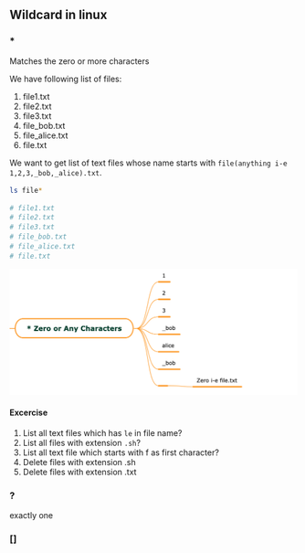 ## Wildcard in linux
### *
Matches the zero or more characters

We have following list of files: 

1. file1.txt
2. file2.txt
3. file3.txt
6. file_bob.txt
7. file_alice.txt
8. file.txt

We want to get list of text files whose name starts with `file(anything i-e 1,2,3,_bob,_alice).txt`.

```bash
ls file*
```

```bash
# file1.txt
# file2.txt
# file3.txt
# file_bob.txt
# file_alice.txt
# file.txt
```

![Image](media/list_all_demonstration.png)

#### Excercise
1. List all text files which has `le` in file name?
2. List all files with extension `.sh`?
3. List all text file which starts with f as first character?
4. Delete files with extension .sh
5. Delete files with extension .txt


### ?
exactly one

### []

